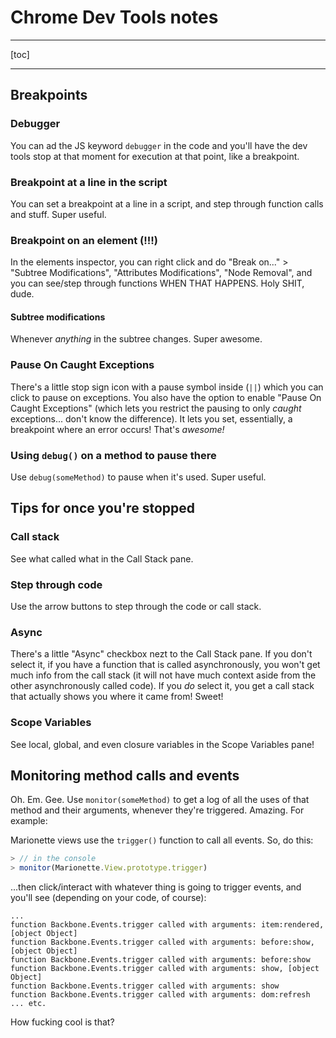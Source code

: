 # Chrome Dev Tools notes

---

[toc]

---

## Breakpoints

### Debugger

You can ad the JS keyword `debugger` in the code and you'll have the dev tools stop at that moment for execution at that point, like a breakpoint.

### Breakpoint at a line in the script

You can set a breakpoint at a line in a script, and step through function calls and stuff. Super useful.

### Breakpoint on an element (!!!)

In the elements inspector, you can right click and do "Break on..." > "Subtree Modifications", "Attributes Modifications", "Node Removal", and you can see/step through functions WHEN THAT HAPPENS. Holy SHIT, dude.

#### Subtree modifications

Whenever _anything_ in the subtree changes. Super awesome.

### Pause On Caught Exceptions

There's a little stop sign icon with a pause symbol inside (`||`) which you can click to pause on exceptions. You also have the option to enable "Pause On Caught Exceptions" (which lets you restrict the pausing to only _caught_ exceptions... don't know the difference). It lets you set, essentially, a breakpoint where an error occurs! That's _awesome!_

### Using `debug()` on a method to pause there

Use `debug(someMethod)` to pause when it's used. Super useful. 

## Tips for once you're stopped

### Call stack

See what called what in the Call Stack pane.

### Step through code

Use the arrow buttons to step through the code or call stack.

### Async

There's a little "Async" checkbox nezt to the Call Stack pane. If you don't select it, if you have a function that is called asynchronously, you won't get much info from the call stack (it will not have much context aside from the other asynchronously called code). If you _do_ select it, you get a call stack that actually shows you where it came from! Sweet!

### Scope Variables

See local, global, and even closure variables in the Scope Variables pane!

## Monitoring method calls and events

Oh. Em. Gee. Use `monitor(someMethod)` to get a log of all the uses of that method and their arguments, whenever they're triggered. Amazing. For example:

Marionette views use the `trigger()` function to call all events. So, do this:

```js
> // in the console
> monitor(Marionette.View.prototype.trigger)
```

...then click/interact with whatever thing is going to trigger events, and you'll see (depending on your code, of course):

```
...
function Backbone.Events.trigger called with arguments: item:rendered, [object Object]
function Backbone.Events.trigger called with arguments: before:show, [object Object]
function Backbone.Events.trigger called with arguments: before:show
function Backbone.Events.trigger called with arguments: show, [object Object]
function Backbone.Events.trigger called with arguments: show
function Backbone.Events.trigger called with arguments: dom:refresh
... etc.
```

How fucking cool is that?
